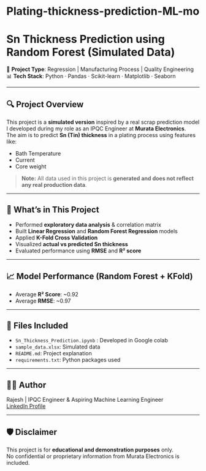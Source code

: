# Plating-thickness-prediction-ML-mo
# Sn Thickness Prediction using Random Forest (Simulated Data)

🔧 **Project Type**: Regression | Manufacturing Process | Quality Engineering  
📊 **Tech Stack**: Python · Pandas · Scikit-learn · Matplotlib · Seaborn

---

## 🔍 Project Overview

This project is a **simulated version** inspired by a real scrap prediction model I developed during my role as an IPQC Engineer at **Murata Electronics**.  
The aim is to predict **Sn (Tin) thickness** in a plating process using features like:

- Bath Temperature  
- Current  
- Core weight

> **Note:** All data used in this project is **generated and does not reflect any real production data**.

---

## 🚀 What’s in This Project

- Performed **exploratory data analysis** & correlation matrix
- Built **Linear Regression** and **Random Forest Regression** models
- Applied **K-Fold Cross Validation**
- Visualized **actual vs predicted Sn thickness**
- Evaluated performance using **RMSE** and **R² score**

---

## 📈 Model Performance (Random Forest + KFold)
- Average **R² Score**: ~0.92  
- Average **RMSE**: ~0.97

---

## 📁 Files Included
- `Sn_Thickness_Prediction.ipynb` : Developed in Google colab
- `sample_data.xlsx`: Simulated data
- `README.md`: Project explanation
- `requirements.txt`: Python packages used

---

## 👨‍🔧 Author
Rajesh | IPQC Engineer & Aspiring Machine Learning Engineer  
[LinkedIn Profile]([https://www.linkedin.com/in/rajeshwaaran])

---

## 🛡️ Disclaimer
This project is for **educational and demonstration purposes** only.  
No confidential or proprietary information from Murata Electronics is included.

